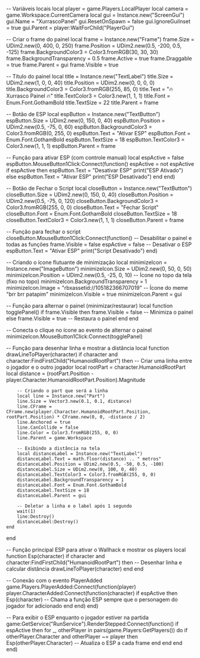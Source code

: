 -- Variáveis locais
local player = game.Players.LocalPlayer
local camera = game.Workspace.CurrentCamera
local gui = Instance.new("ScreenGui")
gui.Name = "XurrascoPanel"
gui.ResetOnSpawn = false
gui.IgnoreGuiInset = true
gui.Parent = player:WaitForChild("PlayerGui")

-- Criar o frame do painel
local frame = Instance.new("Frame")
frame.Size = UDim2.new(0, 400, 0, 250)
frame.Position = UDim2.new(0.5, -200, 0.5, -125)
frame.BackgroundColor3 = Color3.fromRGB(30, 30, 30)
frame.BackgroundTransparency = 0.5
frame.Active = true
frame.Draggable = true
frame.Parent = gui
frame.Visible = true

-- Título do painel
local title = Instance.new("TextLabel")
title.Size = UDim2.new(1, 0, 0, 40)
title.Position = UDim2.new(0, 0, 0, 0)
title.BackgroundColor3 = Color3.fromRGB(255, 85, 0)
title.Text = "🔥 Xurrasco Painel 🔥"
title.TextColor3 = Color3.new(1, 1, 1)
title.Font = Enum.Font.GothamBold
title.TextSize = 22
title.Parent = frame

-- Botão de ESP
local espButton = Instance.new("TextButton")
espButton.Size = UDim2.new(0, 150, 0, 40)
espButton.Position = UDim2.new(0.5, -75, 0, 60)
espButton.BackgroundColor3 = Color3.fromRGB(0, 255, 0)
espButton.Text = "Ativar ESP"
espButton.Font = Enum.Font.GothamBold
espButton.TextSize = 18
espButton.TextColor3 = Color3.new(1, 1, 1)
espButton.Parent = frame

-- Função para ativar ESP (com controle manual)
local espActive = false
espButton.MouseButton1Click:Connect(function()
    espActive = not espActive
    if espActive then
        espButton.Text = "Desativar ESP"
        print("ESP Ativado")
    else
        espButton.Text = "Ativar ESP"
        print("ESP Desativado")
    end
end)

-- Botão de Fechar o Script
local closeButton = Instance.new("TextButton")
closeButton.Size = UDim2.new(0, 150, 0, 40)
closeButton.Position = UDim2.new(0.5, -75, 0, 120)
closeButton.BackgroundColor3 = Color3.fromRGB(255, 0, 0)
closeButton.Text = "Fechar Script"
closeButton.Font = Enum.Font.GothamBold
closeButton.TextSize = 18
closeButton.TextColor3 = Color3.new(1, 1, 1)
closeButton.Parent = frame

-- Função para fechar o script
closeButton.MouseButton1Click:Connect(function()
    -- Desabilitar o painel e todas as funções
    frame.Visible = false
    espActive = false  -- Desativar o ESP
    espButton.Text = "Ativar ESP"
    print("Script Desativado")
end)

-- Criando o ícone flutuante de minimização
local minimizeIcon = Instance.new("ImageButton")
minimizeIcon.Size = UDim2.new(0, 50, 0, 50)
minimizeIcon.Position = UDim2.new(0.5, -25, 0, 10)  -- Ícone no topo da tela (fixo no topo)
minimizeIcon.BackgroundTransparency = 1
minimizeIcon.Image = "rbxassetid://105182366707019"  -- Ícone do meme "brr brr patapim"
minimizeIcon.Visible = true
minimizeIcon.Parent = gui

-- Função para alternar o painel (minimizar/restaurar)
local function togglePanel()
    if frame.Visible then
        frame.Visible = false  -- Minimiza o painel
    else
        frame.Visible = true  -- Restaura o painel
    end
end

-- Conecta o clique no ícone ao evento de alternar o painel
minimizeIcon.MouseButton1Click:Connect(togglePanel)

-- Função para desenhar linha e mostrar a distância
local function drawLineToPlayer(character)
    if character and character:FindFirstChild("HumanoidRootPart") then
        -- Criar uma linha entre o jogador e o outro jogador
        local rootPart = character.HumanoidRootPart
        local distance = (rootPart.Position - player.Character.HumanoidRootPart.Position).Magnitude
        
        -- Criando o part que será a linha
        local line = Instance.new("Part")
        line.Size = Vector3.new(0.1, 0.1, distance)
        line.CFrame = CFrame.new(player.Character.HumanoidRootPart.Position, rootPart.Position) * CFrame.new(0, 0, -distance / 2)
        line.Anchored = true
        line.CanCollide = false
        line.Color = Color3.fromRGB(255, 0, 0)
        line.Parent = game.Workspace
        
        -- Exibindo a distância na tela
        local distanceLabel = Instance.new("TextLabel")
        distanceLabel.Text = math.floor(distance) .. " metros"
        distanceLabel.Position = UDim2.new(0.5, -50, 0.5, -100)
        distanceLabel.Size = UDim2.new(0, 100, 0, 40)
        distanceLabel.TextColor3 = Color3.fromRGB(255, 0, 0)
        distanceLabel.BackgroundTransparency = 1
        distanceLabel.Font = Enum.Font.GothamBold
        distanceLabel.TextSize = 18
        distanceLabel.Parent = gui
        
        -- Deletar a linha e o label após 1 segundo
        wait(1)
        line:Destroy()
        distanceLabel:Destroy()
    end
end

-- Função principal ESP para ativar o Wallhack e mostrar os players
local function Esp(character)
    if character and character:FindFirstChild("HumanoidRootPart") then
        -- Desenhar linha e calcular distância
        drawLineToPlayer(character)
    end
end

-- Conexão com o evento PlayerAdded
game.Players.PlayerAdded:Connect(function(player)
    player.CharacterAdded:Connect(function(character)
        if espActive then
            Esp(character)  -- Chama a função ESP sempre que o personagem do jogador for adicionado
        end
    end)
end)

-- Para exibir o ESP enquanto o jogador estiver na partida
game:GetService("RunService").RenderStepped:Connect(function()
    if espActive then
        for _, otherPlayer in pairs(game.Players:GetPlayers()) do
            if otherPlayer.Character and otherPlayer ~= player then
                Esp(otherPlayer.Character)  -- Atualiza o ESP a cada frame
            end
        end
    end
end)
